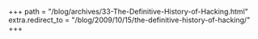 +++
path = "/blog/archives/33-The-Definitive-History-of-Hacking.html"
extra.redirect_to = "/blog/2009/10/15/the-definitive-history-of-hacking/"
+++
